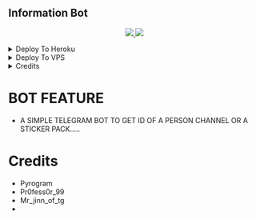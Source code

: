 ## Information Bot

  </a>
</p>
<p align="center">
  <a href="https://github.com/PR0FESS0R-99/ID-Bot/stargazers">
    <img src="https://img.shields.io/github/stars/PR0FESS0R-99/ID-Bot?style=social">

  </a>
  
  <a href="https://github.com/PR0FESS0R-99/ID-Bot/fork">
    <img src="https://img.shields.io/github/forks/PR0FESS0R-99/ID-Bot?label=Fork&style=social">

  </a>  
</p>

<details><summary>Deploy To Heroku</summary>
<p>
<br>
<a href="https://heroku.com/deploy?template=https://github.com/PR0FESS0R-99/ID-Bot-V1/tree/main">
  <img src="https://www.herokucdn.com/deploy/button.svg" alt="Deploy">
</a>
</p>
</details>

<details><summary>Deploy To VPS</summary>
<p>
<pre>
Running https://github.com/PR0FESS0R-99/ID-Bot/tree/blob/main
cd PR0FESS0R-99/ID-Bot-ReMaster
pip3 install -r requirements.txt
# Change The Vars Of bot/__init__.py File Accordingly
python3 -m motech.py
</pre>
</p>
</details>

<details><summary>Credits</summary>
<p>
<pre>
                                                                                                            
[![Open Source? Yes!](https://badgen.net/badge/Open%20Source%20%3F/Yes/yellow?icon=github)](https://github.com/PR0FESS0R-99/ID-Bot)
[![Ask Me Anything !](https://img.shields.io/badge/🤔%20Ask%20Me-Anything-1abc9c.svg)](https://telegram.dog/PR0FESS0R_99)
[![Report Bugs!](https://badgen.net/badge/🐞%20Report%20/Bugs/red)](https://telegram.dog/)
[![Join Channel !](https://badgen.net/badge/🔊%20Join%20/Channel/Black)](https://telegram.dog/mo_tech_YT)

Join Our [Telegram Group](https://www.telegram.dog/Mo_Tech_Group) For Support/Assistance And Our [Channel](https://www.telegram.dog/Mo_Tech_YT) For Updates.   
   
**Report Bugs**, Give Feature Requests There..
   
Do **Fork** And **Star** The Repository If You Liked It.
</pre>
</p>
</details>

# BOT FEATURE

* A SIMPLE TELEGRAM BOT TO GET ID OF A PERSON CHANNEL OR A STICKER PACK.....

# Credits

* Pyrogram
* Pr0fess0r_99
* Mr_jinn_of_tg
*
